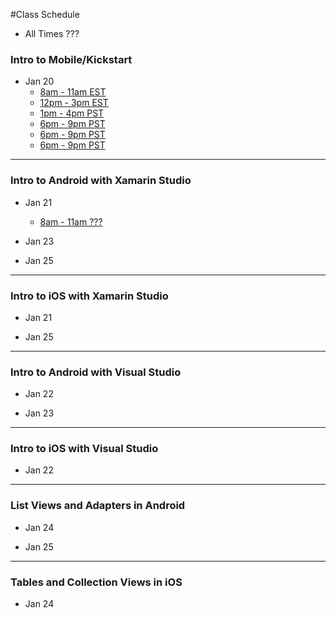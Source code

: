 #Class Schedule

* All Times ???

### Intro to Mobile/Kickstart

* Jan 20
  * [8am - 11am EST](https://university.xamarin.com/class/developer-training/intro-to-mobile/kickstart/online-webinar-us-eastern-time/2014-01-20) 
  * [12pm - 3pm EST](https://university.xamarin.com/class/developer-training/intro-to-mobile/kickstart/online-webinar-us-eastern-time/2014-01-20/4)
  * [1pm - 4pm PST](https://university.xamarin.com/class/developer-training/intro-to-mobile/kickstart/online-webinar-us-pst/2014-01-20/2)
  * [6pm - 9pm PST](https://university.xamarin.com/class/developer-training/intro-to-mobile/kickstart/online-webinar-us-pst/2014-01-20/4)
  * [6pm - 9pm PST](https://university.xamarin.com/class/developer-training/intro-to-mobile/kickstart/online-webinar-us-pst/2014-01-20/5)
  * [6pm - 9pm PST](https://university.xamarin.com/class/developer-training/intro-to-mobile/kickstart/online-webinar-us-pst/2014-01-20/6)

---

### Intro to Android with Xamarin Studio

* Jan 21
  * [8am - 11am ???](http://xamarin.trainingrocket.com/class/developer-training/intro-to-android-with-xamarin-studio/online-webinar-us-eastern-time/2014-01-21)

* Jan 23

* Jan 25

---

### Intro to iOS with Xamarin Studio

* Jan 21

* Jan 25
 
---

### Intro to Android with Visual Studio

* Jan 22

* Jan 23

---

### Intro to iOS with Visual Studio

* Jan 22

---

### List Views and Adapters in Android

* Jan 24

* Jan 25

---

### Tables and Collection Views in iOS

* Jan 24

